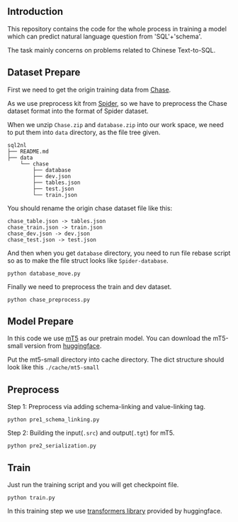 ## Introduction

This repository contains the code for the whole process in training a model which can predict natural language question from 'SQL'+'schema'.

The task mainly concerns on problems related to Chinese Text-to-SQL.

## Dataset Prepare

First we need to get the origin training data from [Chase](https://github.com/xjtu-intsoft/chase/tree/page/data).

As we use preprocess kit from [Spider](https://github.com/taoyds/spider), so we have to preprocess the Chase dataset format into the format of Spider  dataset.

When we unzip `Chase.zip` and `database.zip` into our work space, we need to put them into `data` directory, as the file tree given.

```shell
sql2nl
├── README.md
├── data
    └── chase
        ├── database
        ├── dev.json
        ├── tables.json
        ├── test.json
        └── train.json
```

You should rename the origin chase dataset file like this:
```shell
chase_table.json -> tables.json
chase_train.json -> train.json
chase_dev.json -> dev.json
chase_test.json -> test.json
```

And then when you get `database` directory, you need to run file rebase script so as to make the file struct looks like `Spider-database`.

`python database_move.py`

Finally we need to preprocess the train and dev dataset.

`python chase_preprocess.py`

## Model Prepare

In this code we use [mT5](https://github.com/google-research/multilingual-t5) as our pretrain model.  You can download the mT5-small version from [huggingface](https://huggingface.co/google/mt5-small/tree/main).

Put the mt5-small directory into cache directory. The dict structure should look like this `./cache/mt5-small`


## Preprocess
Step 1: Preprocess via adding schema-linking and value-linking tag.

`python pre1_schema_linking.py`

Step 2: Building the input(`.src`) and output(`.tgt`) for mT5.

`python pre2_serialization.py`

## Train

Just run the training script and you will get checkpoint file.

`python train.py`

In this training step we use [transformers library](https://github.com/huggingface/transformers) provided by huggingface.